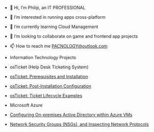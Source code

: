 - 👋 Hi, I’m Philip, an IT PROFESSIONAL
- 👀 I’m interested in running apps cross-platform
- 🌱 I’m currently learning Cloud Management
- 💞️ I’m looking to collaborate on game and frontend app projects
- 📫 How to reach me PACNOLOGY@outlook.com

- Information Technology Projects
- osTicket (Help Desk Ticketing System)
- [osTicket: Prerequisites and Installation](https://github.com/PACNOLOGY/osTicket-Prerequisites-and-Installation)
- [osTicket: Post-Installation Configuration](https://github.com/PACNOLOGY/osTicket---Post-Install-Configuration)
- [osTicket: Ticket Lifecycle Examples](https://github.com/PACNOLOGY/osTicket-Ticket-Lifecycle-Examples)
- Microsoft Azure
- [Configuring On-premises Active Directory within Azure VMs](https://github.com/PACNOLOGY/Configuring-On-premises-Active-Directory-within-Azure-VMs)
- [Network Security Groups (NSGs), and Inspecting Network Protocols](https://github.com/PACNOLOGY/Network-Security-Groups-NSGs-and-Inspecting-Network-Protocols)
<!---
PACNOLOGY/PACNOLOGY is a ✨ special ✨ repository because its `README.md` (this file) appears on your GitHub profile.
You can click the Preview link to take a look at your changes.
--->
